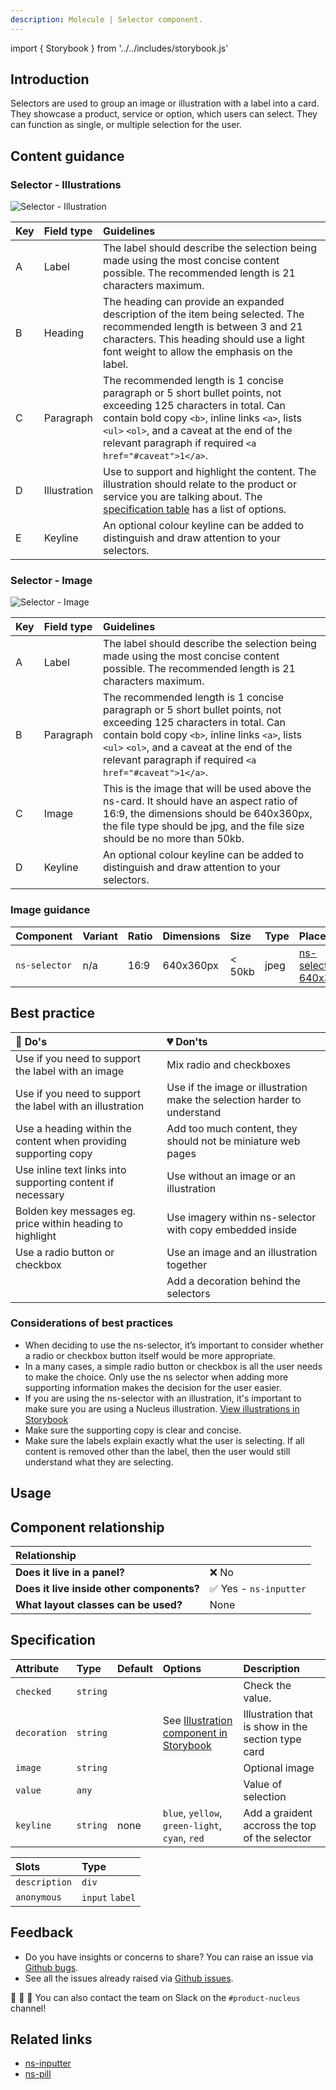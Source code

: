 ```yaml
---
description: Molecule | Selector component.
---
```


import { Storybook } from '../../includes/storybook.js'

## Introduction

Selectors are used to group an image or illustration with a label into a card. They showcase a product, service or option, which users can select. They can function as single, or multiple selection for the user.

## Content guidance

### Selector - Illustrations

![Selector - Illustration](https://user-images.githubusercontent.com/78355810/110344692-a7113480-8025-11eb-9ac9-1b45bea14f21.png)

| Key | Field type | Guidelines |
| :--- | :--- | :--- |
| A | Label | The label should describe the selection being made using the most concise content possible. The recommended length is 21 characters maximum. |
| B | Heading | The heading can provide an expanded description of the item being selected. The recommended length is between 3 and 21 characters. This heading should use a light font weight to allow the emphasis on the label. |
| C | Paragraph  | The recommended length is 1 concise paragraph or 5 short bullet points, not exceeding 125 characters in total. Can contain bold copy `<b>`, inline links `<a>`, lists `<ul>` `<ol>`, and a caveat at the end of the relevant paragraph if required `<a href="#caveat">1</a>`. |
| D | Illustration | Use to support and highlight the content. The illustration should relate to the product or service you are talking about. The [specification table](components/ns-card.md#specification) has a list of options. |
| E | Keyline | An optional colour keyline can be added to distinguish and draw attention to your selectors. |

### Selector - Image

![Selector - Image](https://user-images.githubusercontent.com/78355810/110344821-cc9e3e00-8025-11eb-8a95-e19ee9fcc161.png)

| Key | Field type | Guidelines |
| :--- | :--- | :--- |
| A | Label | The label should describe the selection being made using the most concise content possible. The recommended length is 21 characters maximum. |
| B | Paragraph  | The recommended length is 1 concise paragraph or 5 short bullet points, not exceeding 125 characters in total. Can contain bold copy `<b>`, inline links `<a>`, lists `<ul>` `<ol>`, and a caveat at the end of the relevant paragraph if required `<a href="#caveat">1</a>`. |
| C | Image | This is the image that will be used above the ns-card. It should have an aspect ratio of 16:9, the dimensions should be 640x360px, the file type should be jpg, and the file size should be no more than 50kb. |
| D | Keyline | An optional colour keyline can be added to distinguish and draw attention to your selectors. |

### Image guidance

| Component | Variant | Ratio | Dimensions | Size | Type | Placeholder |
| :--- | :--- | :--- | :--- | :--- | :--- | :--- |
| `ns-selector`| n/a | 16:9 | 640x360px | &lt; 50kb | jpeg | [ns-selector-640x360px](https://user-images.githubusercontent.com/50207859/68392177-1ee4fb80-0161-11ea-8826-14326d2c976a.jpg) |

## Best practice

| 💚 Do's | 💔 Don'ts |
| :--- | :--- |
| Use if you need to support the label with an image | Mix radio and checkboxes |
| Use if you need to support the label with an illustration | Use if the image or illustration make the selection harder to understand |
| Use a heading within the content when providing supporting copy | Add too much content, they should not be miniature web pages |
| Use inline text links into supporting content if necessary | Use without an image or an illustration |
| Bolden key messages eg. price within heading to highlight | Use imagery within ns-selector with copy embedded inside |
| Use a radio button or checkbox |  Use an image and an illustration together |
|  |Add a decoration behind the selectors |

### Considerations of best practices

* When deciding to use the ns-selector, it’s important to consider whether a radio or checkbox button itself would be more appropriate.
* In a many cases, a simple radio button or checkbox is all the user needs to make the choice. Only use the ns selector when adding more supporting information makes the decision for the user easier.
* If you are using the ns-selector with an illustration, it's important to make sure you are using a Nucleus illustration. [View illustrations in Storybook](https://britishgas.co.uk/nucleus/demo/index.html?path=/story/ns-illustrations--appliance)
* Make sure the supporting copy is clear and concise.
* Make sure the labels explain exactly what the user is selecting. If all content is removed other than the label, then the user would still understand what they are selecting.

## Usage

<Storybook story="form-components-ns-selector--radio-with-image"></Storybook>

## Component relationship

|  **Relationship**  |  |
| :--- | :--- |
| **Does it live in a panel?** | ❌ No |
| **Does it live inside other components?** | ✅ Yes - `ns-inputter` |
| **What layout classes can be used?**  | None |

## Specification

| Attribute | Type | Default | Options | Description |
| :--- | :--- | :--- | :--- | :--- |
| `checked` | `string` |  |  | Check the value. |
| `decoration` | `string` |  |See [Illustration component in Storybook](https://britishgas.co.uk/nucleus/demo/index.html?path=/story/ns-illustrations--appliance)| Illustration that is show in the section type card |
| `image`      | `string` |  |  | Optional image |
| `value` | `any`     |  |  | Value of selection |
| `keyline` | `string` | none | `blue`, `yellow`, `green-light`, `cyan`, `red` | Add a graident accross the top of the selector |

| Slots | Type |
| :--- | :--- |
| `description` | `div` |
| `anonymous` | `input` `label` |

## Feedback

* Do you have insights or concerns to share? You can raise an issue via [Github bugs](https://github.com/ConnectedHomes/nucleus/issues/new?assignees=&labels=Bug&template=a--bug-report.md&title=[bug]%20[ns-form]).
* See all the issues already raised via [Github issues](https://github.com/connectedHomes/nucleus/issues?utf8=%E2%9C%93&q=is%3Aopen+is%3Aissue+label%3ABug+[ns-form]).

💩 🎉 🦄 You can also contact the team on Slack on the `#product-nucleus` channel!

## Related links

* [ns-inputter](components/ns-inputter.md)
* [ns-pill](components/ns-pill.md)
